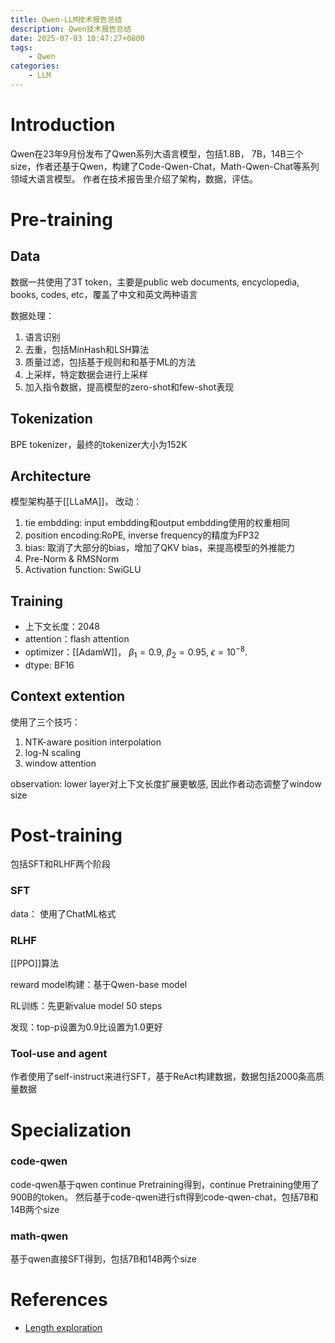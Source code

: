```yaml
---
title: Qwen-LLM技术报告总结
description: Qwen技术报告总结
date: 2025-07-03 10:47:27+0800
tags: 
    - Qwen
categories:
    - LLM 
---
```


# Introduction

Qwen在23年9月份发布了Qwen系列大语言模型，包括1.8B， 7B，14B三个size，作者还基于Qwen，构建了Code-Qwen-Chat，Math-Qwen-Chat等系列领域大语言模型。
作者在技术报告里介绍了架构，数据，评估。

# Pre-training

## Data

数据一共使用了3T token，主要是public web documents, encyclopedia, books, codes, etc，覆盖了中文和英文两种语言

数据处理：

1. 语言识别
2. 去重，包括MinHash和LSH算法
3. 质量过滤，包括基于规则和和基于ML的方法
4. 上采样，特定数据会进行上采样
5. 加入指令数据，提高模型的zero-shot和few-shot表现

## Tokenization

BPE tokenizer，最终的tokenizer大小为152K

## Architecture

模型架构基于[[LLaMA]]， 改动：

1. tie embdding: input embdding和output embdding使用的权重相同
2. position encoding:RoPE, inverse frequency的精度为FP32
3. bias: 取消了大部分的bias，增加了QKV bias，来提高模型的外推能力
4. Pre-Norm & RMSNorm
5. Activation function: SwiGLU

## Training

- 上下文长度：2048
- attention：flash attention
- optimizer：[[AdamW]]， $\beta_1=0.9$, $\beta_2=0.95$, $\epsilon=10^{-8}$.
- dtype: BF16

## Context extention

使用了三个技巧：

1. NTK-aware position interpolation
2. log-N scaling
3. window attention

observation: lower layer对上下文长度扩展更敏感, 因此作者动态调整了window size

# Post-training

包括SFT和RLHF两个阶段

### SFT

data： 使用了ChatML格式

### RLHF

[[PPO]]算法

reward model构建：基于Qwen-base model

RL训练：先更新value model 50 steps

发现：top-p设置为0.9比设置为1.0更好

### Tool-use and agent

作者使用了self-instruct来进行SFT，基于ReAct构建数据，数据包括2000条高质量数据

# Specialization

### code-qwen

code-qwen基于qwen continue Pretraining得到，continue Pretraining使用了900B的token。
然后基于code-qwen进行sft得到code-qwen-chat，包括7B和14B两个size

### math-qwen

基于qwen直接SFT得到，包括7B和14B两个size

# References

- [Length exploration](https://spaces.ac.cn/archives/9444)
